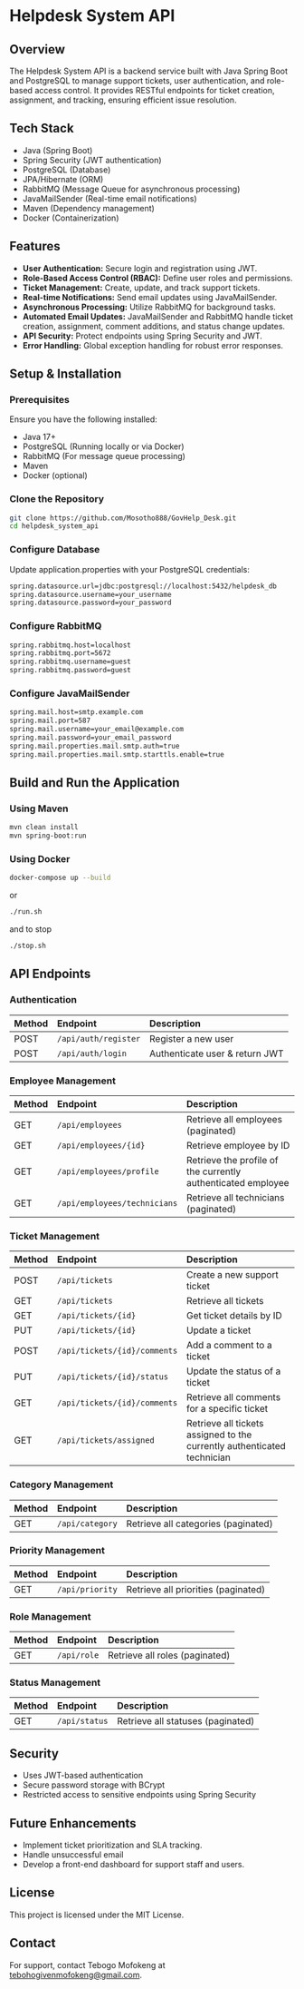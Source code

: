# Helpdesk System API

## Overview

The Helpdesk System API is a backend service built with Java Spring Boot and PostgreSQL to manage support tickets, user authentication, and role-based access control. It provides RESTful endpoints for ticket creation, assignment, and tracking, ensuring efficient issue resolution.

## Tech Stack

*   Java (Spring Boot)
*   Spring Security (JWT authentication)
*   PostgreSQL (Database)
*   JPA/Hibernate (ORM)
*   RabbitMQ (Message Queue for asynchronous processing)
*   JavaMailSender (Real-time email notifications)
*   Maven (Dependency management)
*   Docker (Containerization)

## Features

*   **User Authentication:** Secure login and registration using JWT.
*   **Role-Based Access Control (RBAC):** Define user roles and permissions.
*   **Ticket Management:** Create, update, and track support tickets.
*   **Real-time Notifications:** Send email updates using JavaMailSender.
*   **Asynchronous Processing:** Utilize RabbitMQ for background tasks.
*   **Automated Email Updates:** JavaMailSender and RabbitMQ handle ticket creation, assignment, comment additions, and status change updates.
*   **API Security:** Protect endpoints using Spring Security and JWT.
*   **Error Handling:** Global exception handling for robust error responses.

## Setup & Installation

### Prerequisites

Ensure you have the following installed:

*   Java 17+
*   PostgreSQL (Running locally or via Docker)
*   RabbitMQ (For message queue processing)
*   Maven
*   Docker (optional)

### Clone the Repository

```bash
git clone https://github.com/Mosotho888/GovHelp_Desk.git
cd helpdesk_system_api
```

### Configure Database

Update application.properties with your PostgreSQL credentials:

```bash
spring.datasource.url=jdbc:postgresql://localhost:5432/helpdesk_db
spring.datasource.username=your_username
spring.datasource.password=your_password
```

### Configure RabbitMQ

```bash
spring.rabbitmq.host=localhost
spring.rabbitmq.port=5672
spring.rabbitmq.username=guest
spring.rabbitmq.password=guest
```

### Configure JavaMailSender

```bash
spring.mail.host=smtp.example.com
spring.mail.port=587
spring.mail.username=your_email@example.com
spring.mail.password=your_email_password
spring.mail.properties.mail.smtp.auth=true
spring.mail.properties.mail.smtp.starttls.enable=true
```

## Build and Run the Application

### Using Maven

```Bash
mvn clean install
mvn spring-boot:run
```

### Using Docker
```Bash
docker-compose up --build
```

or

```bash
./run.sh
```

and to stop

```bash
./stop.sh
```

## API Endpoints

### Authentication

| Method | Endpoint          | Description                               |
| :----- | :---------------- | :---------------------------------------- |
| POST   | `/api/auth/register` | Register a new user                       |
| POST   | `/api/auth/login`  | Authenticate user & return JWT           |

### Employee Management

| Method | Endpoint           | Description                                                                   |
| :----- | :----------------- | :---------------------------------------------------------------------------- |
| GET    | `/api/employees`    | Retrieve all employees (paginated)                                          |
| GET    | `/api/employees/{id}` | Retrieve employee by ID                                                       |
| GET    | `/api/employees/profile` | Retrieve the profile of the currently authenticated employee              |
| GET    | `/api/employees/technicians` | Retrieve all technicians (paginated)                                       |

### Ticket Management

| Method | Endpoint          | Description                               |
| :----- | :---------------- | :---------------------------------------- |
| POST   | `/api/tickets`     | Create a new support ticket               |
| GET    | `/api/tickets`     | Retrieve all tickets                      |
| GET    | `/api/tickets/{id}` | Get ticket details by ID                    |
| PUT    | `/api/tickets/{id}` | Update a ticket                           |
| POST   | `/api/tickets/{id}/comments` | Add a comment to a ticket                                                   |
| PUT    | `/api/tickets/{id}/status` | Update the status of a ticket                                               |
| GET    | `/api/tickets/{id}/comments` | Retrieve all comments for a specific ticket                               |
| GET    | `/api/tickets/assigned` | Retrieve all tickets assigned to the currently authenticated technician |

### Category Management

| Method | Endpoint        | Description                               |
| :----- | :-------------- | :---------------------------------------- |
| GET    | `/api/category` | Retrieve all categories (paginated)       |

### Priority Management

| Method | Endpoint        | Description                               |
| :----- | :-------------- | :---------------------------------------- |
| GET    | `/api/priority` | Retrieve all priorities (paginated)       |

### Role Management

| Method | Endpoint      | Description                           |
| :----- | :------------ | :------------------------------------ |
| GET    | `/api/role` | Retrieve all roles (paginated)       |

### Status Management

| Method | Endpoint      | Description                           |
| :----- | :------------ | :------------------------------------ |
| GET    | `/api/status` | Retrieve all statuses (paginated)      |

## Security

*   Uses JWT-based authentication
*   Secure password storage with BCrypt
*   Restricted access to sensitive endpoints using Spring Security

## Future Enhancements

*   Implement ticket prioritization and SLA tracking.
*   Handle unsuccessful email
*   Develop a front-end dashboard for support staff and users.

## License

This project is licensed under the MIT License.

## Contact

For support, contact Tebogo Mofokeng at tebohogivenmofokeng@gmail.com.
